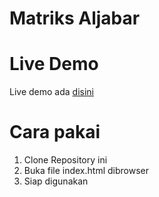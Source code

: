 # Matriks Aljabar
# Live Demo
Live demo ada [disini](https://matriks-aljabar.herokuapp.com/)
# Cara pakai
1. Clone Repository ini
2. Buka file index.html dibrowser
3. Siap digunakan